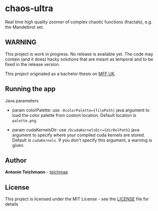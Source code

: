 # chaos-ultra
Real time high quality zoomer of complex chaotic functions (fractals), e.g. the Mandelbrot set.

## WARNING
This project is work in progress. No release is available yet. The code may contain (and it does) hacky solutions that are meant as temporal and to be fixed in the release version.

This project originated as a bachelor thesis on [MFF UK](https://mff.cuni.cz/).

## Running the app
Java parameters 
 * param colorPalette: use `-DcolorPalette={filePath}` java argument to load the color palette from custom location. Default location is `palette.png`.
 
 * param cudaKernelsDir: use `/DcudaKernelsDir={dirRelPath}` java argument to specify where your compiled cuda kernels are stored. Default is `cudaKernels`. If you don't specify this argument, a warning is given.

## Author

**Antonín Teichmann** - [teichmaa](https://github.com/teichmaa)

## License

This project is licensed under the MIT License - see the [LICENSE](LICENSE) file for details
